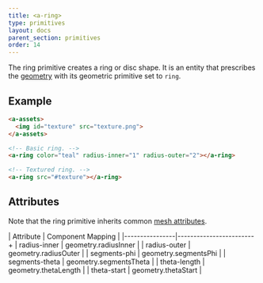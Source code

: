 ```yaml
---
title: <a-ring>
type: primitives
layout: docs
parent_section: primitives
order: 14
---
```


The ring primitive creates a ring or disc shape. It is an entity that prescribes the [geometry](../components/geometry.md) with its geometric primitive set to `ring`.

## Example

```html
<a-assets>
  <img id="texture" src="texture.png">
</a-assets>

<!-- Basic ring. -->
<a-ring color="teal" radius-inner="1" radius-outer="2"></a-ring>

<!-- Textured ring. -->
<a-ring src="#texture"></a-ring>
```

## Attributes

Note that the ring primitive inherits common [mesh attributes](./mesh-attributes.md).

| Attribute      | Component Mapping      |
|----------------|------------------------+
| radius-inner   | geometry.radiusInner   |
| radius-outer   | geometry.radiusOuter   |
| segments-phi   | geometry.segmentsPhi   |
| segments-theta | geometry.segmentsTheta |
| theta-length   | geometry.thetaLength   |
| theta-start    | geometry.thetaStart    |
